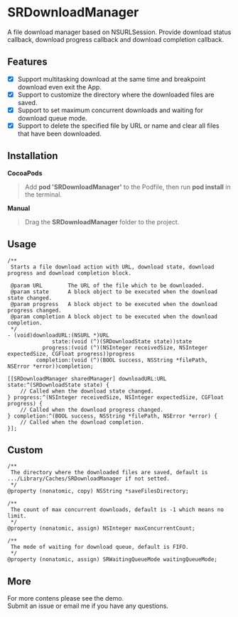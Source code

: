 # SRDownloadManager

A file download manager based on NSURLSession. Provide download status callback, download progress callback and download completion callback.

## Features

* [x] Support multitasking download at the same time and breakpoint download even exit the App.
* [x] Support to customize the directory where the downloaded files are saved.
* [x] Support to set maximum concurrent downloads and waiting for download queue mode.
* [x] Support to delete the specified file by URL or name and clear all files that have been downloaded.

## Installation

**CocoaPods**
> Add **pod 'SRDownloadManager'** to the Podfile, then run **pod install** in the terminal.

**Manual**
> Drag the **SRDownloadManager** folder to the project.

## Usage

````objc
/**
 Starts a file download action with URL, download state, download progress and download completion block.

 @param URL        The URL of the file which to be downloaded.
 @param state      A block object to be executed when the download state changed.
 @param progress   A block object to be executed when the download progress changed.
 @param completion A block object to be executed when the download completion.
 */
- (void)downloadURL:(NSURL *)URL
              state:(void (^)(SRDownloadState state))state
           progress:(void (^)(NSInteger receivedSize, NSInteger expectedSize, CGFloat progress))progress
         completion:(void (^)(BOOL success, NSString *filePath, NSError *error))completion;
````

````objc
[[SRDownloadManager sharedManager] downloadURL:URL state:^(SRDownloadState state) {
    // Called when the download state changed.
} progress:^(NSInteger receivedSize, NSInteger expectedSize, CGFloat progress) {
    // Called when the download progress changed.
} completion:^(BOOL success, NSString *filePath, NSError *error) {
    // Called when the download completion.
}];
````

## Custom

````objc
/**
 The directory where the downloaded files are saved, default is .../Library/Caches/SRDownloadManager if not setted.
 */
@property (nonatomic, copy) NSString *saveFilesDirectory;

/**
 The count of max concurrent downloads, default is -1 which means no limit.
 */
@property (nonatomic, assign) NSInteger maxConcurrentCount;

/**
 The mode of waiting for download queue, default is FIFO.
 */
@property (nonatomic, assign) SRWaitingQueueMode waitingQueueMode;
````

## More

For more contens please see the demo.  
Submit an issue or email me if you have any questions.